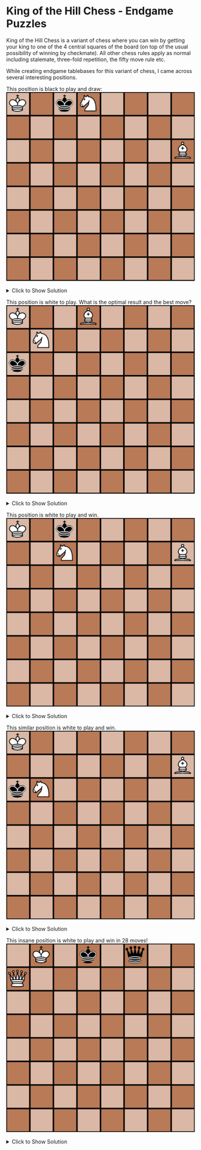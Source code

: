 # King of the Hill Chess - Endgame Puzzles
King of the Hill Chess is a variant of chess where you can win by getting your king to one of the 4 central squares of the board (on top of the usual possibility of winning by checkmate).
All other chess rules apply as normal including stalemate, three-fold repetition, the fifty move rule etc.

While creating endgame tablebases for this variant of chess, I came across several interesting positions.

This position is black to play and draw:  
![Black to Play and Draw](/training/KingOfTheHillChess/tablebases/puzzle_1.png)  
<details><summary>Click to Show Solution</summary>
<p>

1. ...  KC7  
2. BF4+ KB6  
3. BE3+ KC7  

(draw by three-fold repetition)  
This is because anything other than repeating moves will lead to a win for the opposing side.  
For example:  
1. ... KxD8  
2. KB7 KD7  
3. BF4 KE6  
4. KC6 KF5  
5. KD5#  
</p>
</details>

This position is white to play. What is the optimal result and the best move?
![White to Play](/training/KingOfTheHillChess/tablebases/puzzle_2.png)
<details><summary>Click to Show Solution</summary>
<p>

1. ...  ND6

(draw by stalemate)  
White must settle for a draw because otherwise black will get to the center first.
</p>
</details>

This position is white to play and win.  
![White to Play and Win](/training/KingOfTheHillChess/tablebases/puzzle_3.png)
<details><summary>Click to Show Solution</summary>
<p>

With optimal defense by black:
1. Nb5 Kd7
2. Bg8 Ke7
3. Nd4 Kd6
4. Nf3 Kc6
5. Kb8 Kb6
6. Kc8 Kc6
7. Kd8 Kd6
8. Ke8 Kc5
9. Ke7 Kc6
10. Ke6 Kc5
11. Ke5#
</p>
</details>

This similar position is white to play and win.  
![White to Play and Win](/training/KingOfTheHillChess/tablebases/puzzle_4.png)
<details><summary>Click to Show Solution</summary>
<p>

With optimal defense by black:
1. Nd7 Kb5
2. Bg8 Kb4
3. Ne5 Kc5
4. Nf3 Kc6
5. Kb8 Kb6
6. Kc8 Kc6
7. Kd8 Kd6
8. Ke8 Kc6
9. Ke7 Kb6
10. Ke6 Ka6
11. Ke5#
</p>
</details>

This insane position is white to play and win in 28 moves!
![White to Play and Win in 28 Moves](/training/KingOfTheHillChess/tablebases/puzzle_5.png)
<details><summary>Click to Show Solution</summary>
<p>

With optimal defense by black:
1. Qd4+ Ke8
2. Kb7 Ke7
3. Kc7 Qh6
4. Qe5+ Qe6
5. Qg7+ Ke8
6. Qh7 Qd5
7. Kb6 Qd6+
8. Kb5 Qd5+
9. Kb4 Qd4+
10. Kb3 Kd8
11. Qf7 Qc5
12. Qc4 Qe5
13. Qc6 Qd4
14. Qe6 Qc5
15. Qf7 Qd4
16. Kc2 Qe3
17. Qh7 Ke8
18. Qg7 Qf3
19. Kd2 Kd8
20. Qc3 Qf4+
21. Qe3 Qg4
22. Kd3 Kd7
23. Qh6 Qb4
24. Qf6 Qg4
25. Ke3 Qc4
26. Qd4+ Qd5
27. Qxd5+ Kc7
28. Ke4#
</p>
</details>
